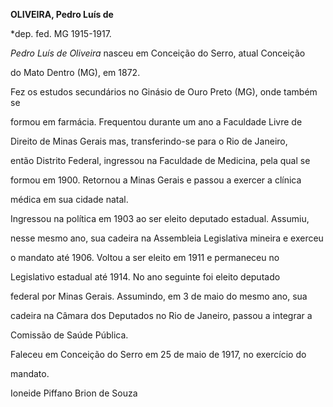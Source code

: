 **OLIVEIRA, Pedro Luís de**



\*dep. fed. MG 1915-1917.



*Pedro Luís de Oliveira* nasceu em Conceição do Serro, atual Conceição

do Mato Dentro (MG), em 1872.



Fez os estudos secundários no Ginásio de Ouro Preto (MG), onde também se

formou em farmácia. Frequentou durante um ano a Faculdade Livre de

Direito de Minas Gerais mas, transferindo-se para o Rio de Janeiro,

então Distrito Federal, ingressou na Faculdade de Medicina, pela qual se

formou em 1900. Retornou a Minas Gerais e passou a exercer a clínica

médica em sua cidade natal.



Ingressou na política em 1903 ao ser eleito deputado estadual. Assumiu,

nesse mesmo ano, sua cadeira na Assembleia Legislativa mineira e exerceu

o mandato até 1906. Voltou a ser eleito em 1911 e permaneceu no

Legislativo estadual até 1914. No ano seguinte foi eleito deputado

federal por Minas Gerais. Assumindo, em 3 de maio do mesmo ano, sua

cadeira na Câmara dos Deputados no Rio de Janeiro, passou a integrar a

Comissão de Saúde Pública.



Faleceu em Conceição do Serro em 25 de maio de 1917, no exercício do

mandato.



Ioneide Piffano Brion de Souza



